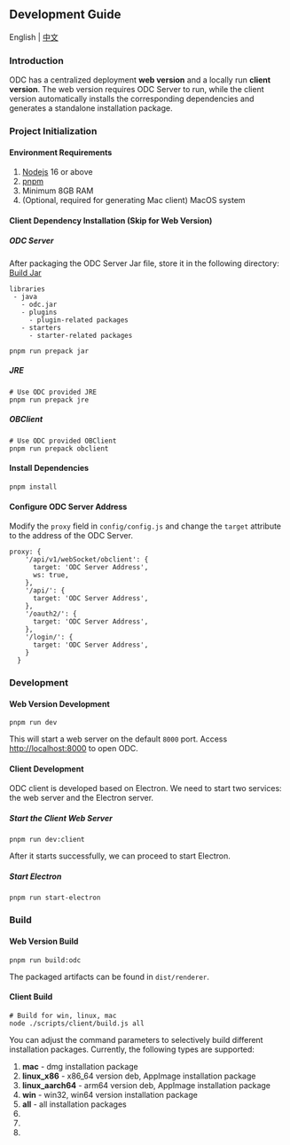 ## Development Guide

English | [中文](docs/README_CN.md)

### Introduction

ODC has a centralized deployment **web version** and a locally run **client version**. The web version requires ODC Server to run, while the client version automatically installs the corresponding dependencies and generates a standalone installation package.

### Project Initialization

#### Environment Requirements

1. [Nodejs](https://nodejs.org/zh-cn/download) 16 or above
2. [pnpm](https://pnpm.io/zh/installation)
3. Minimum 8GB RAM
4. (Optional, required for generating Mac client) MacOS system

#### Client Dependency Installation (Skip for Web Version)

##### ODC Server

After packaging the ODC Server Jar file, store it in the following directory:
[Build Jar](https://github.com/oceanbase/odc/blob/main/docs/en-US/DEVELOPER_GUIDE.md#31-jar-build-and-run)

```shell
libraries
 - java
   - odc.jar
   - plugins
     - plugin-related packages
   - starters
     - starter-related packages
```

```shell
pnpm run prepack jar
```

##### JRE

```shell
# Use ODC provided JRE
pnpm run prepack jre
```

##### OBClient

```shell
# Use ODC provided OBClient
pnpm run prepack obclient
```

#### Install Dependencies

```shell
pnpm install
```

#### Configure ODC Server Address

Modify the `proxy` field in `config/config.js` and change the `target` attribute to the address of the ODC Server.

```shell
proxy: {
    '/api/v1/webSocket/obclient': {
      target: 'ODC Server Address',
      ws: true,
    },
    '/api/': {
      target: 'ODC Server Address',
    },
    '/oauth2/': {
      target: 'ODC Server Address',
    },
    '/login/': {
      target: 'ODC Server Address',
    }
  }
```

### Development

#### Web Version Development

```shell
pnpm run dev
```

This will start a web server on the default `8000` port. Access [http://localhost:8000](https://localhost:8000) to open ODC.

#### Client Development

ODC client is developed based on Electron. We need to start two services: the web server and the Electron server.

##### Start the Client Web Server

```shell
pnpm run dev:client
```

After it starts successfully, we can proceed to start Electron.

##### Start Electron

```shell
pnpm run start-electron
```

### Build

#### Web Version Build

```shell
pnpm run build:odc
```

The packaged artifacts can be found in `dist/renderer`.

#### Client Build

```shell
# Build for win, linux, mac
node ./scripts/client/build.js all
```

You can adjust the command parameters to selectively build different installation packages. Currently, the following types are supported:

1. **mac** - dmg installation package
2. **linux_x86** - x86_64 version deb, AppImage installation package
3. **linux_aarch64** - arm64 version deb, AppImage installation package
4. **win** - win32, win64 version installation package
5. **all** - all installation packages
6. 
7. 
8. 
